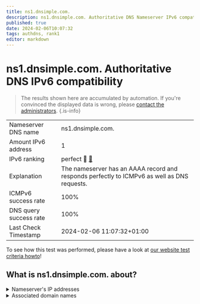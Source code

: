 ```yaml
---
title: ns1.dnsimple.com.
description: ns1.dnsimple.com. Authoritative DNS Nameserver IPv6 compatibility
published: true
date: 2024-02-06T10:07:32
tags: authdns, rank1
editor: markdown
---
```


# ns1.dnsimple.com. Authoritative DNS IPv6 compatibility

> The results shown here are accumulated by automation. If you're convinced the displayed data is wrong, please [contact the administrators](/howto/chat). 
{.is-info}




|   |   |
| - | - |
| Nameserver DNS name | ns1.dnsimple.com.
| Amount IPv6 address | 1
| IPv6 ranking | perfect :1st_place_medal: [🔗](/howto/ranking) |
| Explanation | The nameserver has an AAAA record and responds perfectly to ICMPv6 as well as DNS requests. |
| ICMPv6 success rate | 100%|
| DNS query success rate | 100% |
| Last Check Timestamp | 2024-02-06 11:07:32+01:00 |

To see how this test was performed, please have a look at [our website test criteria howto](/howto/testcriteria/authdns)!


## What is ns1.dnsimple.com. about?




<details>
<summary>Nameserver's IP addresses</summary>

2400:cb00:2049:1::a29f:1804

</details>



<details>
<summary>Associated domain names</summary>

rethinkdb.com

</details>

